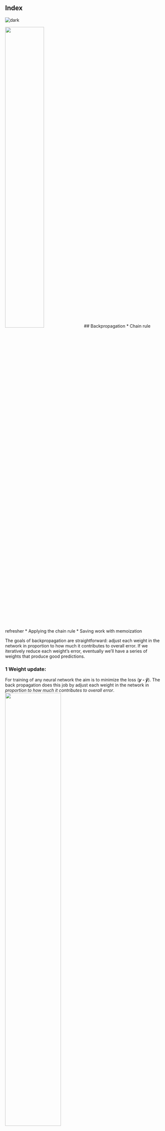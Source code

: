 ## Index
![dark](https://user-images.githubusercontent.com/12748752/141935752-90492d2e-7904-4f9f-a5a1-c4e59ddc3a33.png)

<img src="https://user-images.githubusercontent.com/12748752/166812953-a0c9f542-1886-4f0c-bad4-a4cf815feeeb.png" width=50% />
## Backpropagation
* Chain rule refresher
* Applying the chain rule
* Saving work with memoization

The goals of backpropagation are straightforward: adjust each weight in the network in proportion to how much it contributes to overall error. If we iteratively reduce each weight’s error, eventually we’ll have a series of weights that produce good predictions.

### 1 Weight update:
For training of any neural network the aim is to minimize the loss (**_y - ŷ_**). The back propagation does this job by adjust each weight in the network in _proportion to how much it contributes to overall error_.
<img src="https://user-images.githubusercontent.com/12748752/166584966-66a93072-31ab-4490-a934-e8a1b43eea55.png" width=60% />
#### Weight update:
<img src="https://user-images.githubusercontent.com/12748752/166604801-f3610f6b-c03d-4aa5-93c2-f225dcad2eaa.png" width=50% />

#### The formula : <img src="https://latex.codecogs.com/svg.image?\mathbf{W_{(new)}&space;=&space;W_{(old)}-\eta&space;{\color{Blue}&space;\frac{\partial&space;L&space;}{\partial&space;W_{(old)}}}}" title="https://latex.codecogs.com/svg.image?\mathbf{W_{(new)} = W_{(old)}-\eta {\color{Blue} \frac{\partial L }{\partial W_{(old)}}}}" align="center"/>

<img src="https://latex.codecogs.com/svg.image?\\{\color{Red}&space;\eta}\&space;\&space;the\&space;'eta'&space;\&space;is\&space;the\&space;learning\&space;rate\&space;,\\&space;\\&space;{\color{Red}&space;\frac{\partial&space;L&space;}{\partial&space;W_{(old)}}&space;}\&space;is\&space;derivative\&space;of\&space;loss\&space;by\&space;derivative\&space;of\&space;old\&space;weight" title="https://latex.codecogs.com/svg.image?\\{\color{Red} \eta}\ \ the\ 'eta' \ is\ the\ learning\ rate\ ,\\ \\ {\color{Red} \frac{\partial L }{\partial W_{(old)}} }\ is\ derivative\ of\ loss\ by\ derivative\ of\ old\ weight" />

#### For the -ve slope
* **W<sub>(new)</sub> = W<sub>(old)</sub> - &eta; (-ve)**
* **W<sub>(new)</sub> = W<sub>(old)</sub> +  &eta;**
* That makes it for always <img src="https://latex.codecogs.com/svg.image?\\&space;\mathbf{{\color{Red}&space;W_{(new)}&space;>&space;W_{(old)}}}"  align="center" />

#### For the +ve slope
* **W<sub>(new)</sub> = W<sub>(old)</sub> - &eta; (+ve)**
* **W<sub>(new)</sub> = W<sub>(old)</sub> -  &eta;**
* That makes it for always <img src="https://latex.codecogs.com/svg.image?\\&space;\mathbf{{\color{Red}&space;W_{(new)}&space;<&space;W_{(old)}}}" title="https://latex.codecogs.com/svg.image?\\ \mathbf{{\color{Red} W_{(new)} < W_{(old)}}}" align="center" />


